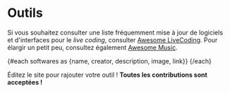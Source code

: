 <script>
     import SoftwareCard from "$lib/components/SoftwareCard.svelte";
     import Software from "$lib/data/outils.json";
     let softwares = Software;
</script>

# Outils

Si vous souhaitez consulter une liste fréquemment mise à jour de logiciels et d'interfaces pour le _live coding_, consulter [Awesome LiveCoding](https://github.com/toplap/awesome-livecoding). Pour élargir un petit peu, consultez également [Awesome Music](https://github.com/noteflakes/awesome-music).

{#each softwares as {name, creator, description, image, link}}
<SoftwareCard name={name} creator={creator} description={description} image={image} link={link} />
{/each}

Éditez le site pour rajouter votre outil ! **Toutes les contributions sont acceptées !**
